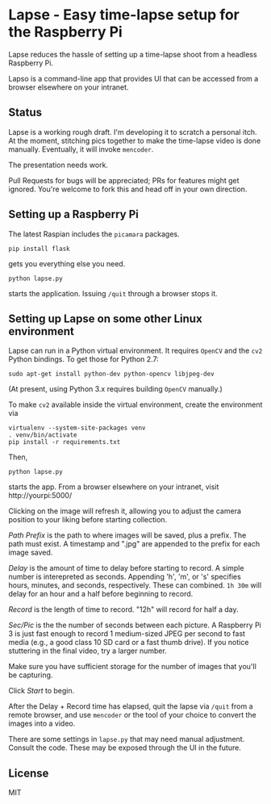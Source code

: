 # Lapse - Easy time-lapse setup for the Raspberry Pi

Lapse reduces the hassle of setting up a time-lapse shoot from a headless Raspberry Pi.

Lapso is a command-line app that provides UI that can be accessed from a browser elsewhere on your intranet.

## Status

Lapse is a working rough draft. I'm developing it to scratch a personal itch.  At the moment, stitching pics together to make the time-lapse video is done manually. Eventually, it will invoke `mencoder`. 

The presentation needs work.

Pull Requests for bugs will be appreciated; PRs for features might get ignored. You're welcome to fork this and head off in your own direction.

## Setting up a Raspberry Pi

The latest Raspian includes the `picamara` packages.

    pip install flask

gets you everything else you need.

    python lapse.py

starts the application. Issuing `/quit` through a browser stops it.

## Setting up Lapse on some other Linux environment

Lapse can run in a Python virtual environment.  It requires `OpenCV` and the `cv2` Python bindings. To get those for Python 2.7:

    sudo apt-get install python-dev python-opencv libjpeg-dev

(At present, using Python 3.x requires building `OpenCV` manually.)

To make `cv2` available inside the virtual environment, create the environment via

    virtualenv --system-site-packages venv
    . venv/bin/activate
    pip install -r requirements.txt

Then,

    python lapse.py

starts the app. From a browser elsewhere on your intranet, visit http://yourpi:5000/

Clicking on the image will refresh it, allowing you to adjust the camera position to your liking before starting collection.

*Path Prefix* is the path to where images will be saved, plus a prefix. The path must exist. A timestamp and ".jpg" are appended to the prefix for each image saved.

*Delay* is the amount of time to delay before starting to record. A simple number is interepreted as seconds. Appending 'h', 'm', or 's' specifies hours, minutes, and seconds, respectively. These can combined. `1h 30m` will delay for an hour and a half before beginning to record.

*Record* is the length of time to record. "12h" will record for half a day.

*Sec/Pic* is the the number of seconds between each picture. A Raspberry Pi 3 is just fast enough to record 1 medium-sized JPEG per second to fast media (e.g., a good class 10 SD card or a fast thumb drive). If you notice stuttering in the final video, try a larger number.

Make sure you have sufficient storage for the number of images that you'll be capturing.

Click *Start* to begin.

After the Delay + Record time has elapsed, quit the lapse via `/quit` from a remote browser, and use `mencoder` or the tool of your choice to convert the images into a video.

There are some settings in `lapse.py` that may need manual adjustment. Consult the code. These may be exposed through the UI in the future.

## License

MIT
